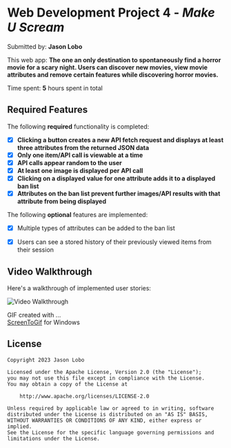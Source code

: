 # Web Development Project 4 - *Make U Scream*

Submitted by: **Jason Lobo**

This web app: **The one an only destination to spontaneously find a horror movie for a scary night. Users can discover new movies, view movie attributes and remove certain features while discovering horror movies.**

Time spent: **5** hours spent in total

## Required Features

The following **required** functionality is completed:

- [x] **Clicking a button creates a new API fetch request and displays at least three attributes from the returned JSON data**
- [x] **Only one item/API call is viewable at a time**
- [x] **API calls appear random to the user**
- [x] **At least one image is displayed per API call**
- [x] **Clicking on a displayed value for one attribute adds it to a displayed ban list**
- [x] **Attributes on the ban list prevent further images/API results with that attribute from being displayed**

The following **optional** features are implemented:

- [x] Multiple types of attributes can be added to the ban list
- [x] Users can see a stored history of their previously viewed items from their session


## Video Walkthrough

Here's a walkthrough of implemented user stories:

<img src='https://i.giphy.com/media/r0qx3ThOEvEpBY/giphy.webp' title='Video Walkthrough' width='' alt='Video Walkthrough' />


GIF created with ...  
[ScreenToGif](https://www.screentogif.com/) for Windows


## License

    Copyright 2023 Jason Lobo

    Licensed under the Apache License, Version 2.0 (the "License");
    you may not use this file except in compliance with the License.
    You may obtain a copy of the License at

        http://www.apache.org/licenses/LICENSE-2.0

    Unless required by applicable law or agreed to in writing, software
    distributed under the License is distributed on an "AS IS" BASIS,
    WITHOUT WARRANTIES OR CONDITIONS OF ANY KIND, either express or implied.
    See the License for the specific language governing permissions and
    limitations under the License.
